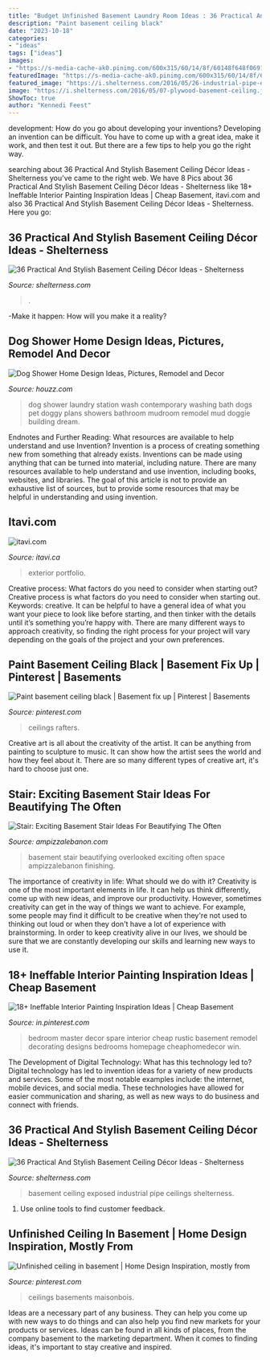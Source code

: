 ```yaml
---
title: "Budget Unfinished Basement Laundry Room Ideas : 36 Practical And Stylish Basement Ceiling Décor Ideas"
description: "Paint basement ceiling black"
date: "2023-10-18"
categories:
- "ideas"
tags: ["ideas"]
images:
- "https://s-media-cache-ak0.pinimg.com/600x315/60/14/8f/60148f648f0691c115b47971c707a449.jpg"
featuredImage: "https://s-media-cache-ak0.pinimg.com/600x315/60/14/8f/60148f648f0691c115b47971c707a449.jpg"
featured_image: "https://i.shelterness.com/2016/05/26-industrial-pipe-exposed-basement-ceiling.jpg"
image: "https://i.shelterness.com/2016/05/07-plywood-basement-ceiling.jpg"
ShowToc: true
author: "Kennedi Feest"
---
```



development: How do you go about developing your inventions?
Developing an invention can be difficult. You have to come up with a great idea, make it work, and then test it out. But there are a few tips to help you go the right way.

	

		
searching about 36 Practical And Stylish Basement Ceiling Décor Ideas - Shelterness you've came to the right web. We have 8 Pics about 36 Practical And Stylish Basement Ceiling Décor Ideas - Shelterness like 18+ Ineffable Interior Painting Inspiration Ideas | Cheap Basement, itavi.com and also 36 Practical And Stylish Basement Ceiling Décor Ideas - Shelterness. Here you go:
		
    
## 36 Practical And Stylish Basement Ceiling Décor Ideas - Shelterness

<img loading=lazy src="https://i.shelterness.com/2016/05/07-plywood-basement-ceiling.jpg" onerror="this.onerror=null;this.src='https://tse1.mm.bing.net/th?id=OIP.4En2ZpqXNsTUiEqWJeh_dQHaJ4&amp;pid=15.1';" alt="36 Practical And Stylish Basement Ceiling Décor Ideas - Shelterness">

_Source: shelterness.com_

>. 

	

-Make it happen: How will you make it a reality?

    
## Dog Shower Home Design Ideas, Pictures, Remodel And Decor

<img loading=lazy src="http://st.hzcdn.com/fimgs/2001545b02e155f6_7735-w500-h666-b0-p0--contemporary-laundry-room.jpg" onerror="this.onerror=null;this.src='https://tse1.mm.bing.net/th?id=OIP.uWFUtjVx9bccVpeNjv4DDAHaJ3&amp;pid=15.1';" alt="Dog Shower Home Design Ideas, Pictures, Remodel and Decor">

_Source: houzz.com_

>dog shower laundry station wash contemporary washing bath dogs pet doggy plans showers bathroom mudroom remodel mud doggie building dream. 

	

Endnotes and Further Reading: What resources are available to help understand and use Invention?
Invention is a process of creating something new from something that already exists. Inventions can be made using anything that can be turned into material, including nature. There are many resources available to help understand and use invention, including books, websites, and libraries. The goal of this article is not to provide an exhaustive list of sources, but to provide some resources that may be helpful in understanding and using invention.

    
## Itavi.com

<img loading=lazy src="http://www.itavi.ca/wp-content/uploads/2014/03/IMG_1948.jpg" onerror="this.onerror=null;this.src='https://tse3.mm.bing.net/th?id=OIP.0kqp91lWCRUJ_PmgKx50mQAAAA&amp;pid=15.1';" alt="itavi.com">

_Source: itavi.ca_

>exterior portfolio. 

	

Creative process: What factors do you need to consider when starting out?
Creative process is what factors do you need to consider when starting out. Keywords: creative. It can be helpful to have a general idea of what you want your piece to look like before starting, and then tinker with the details until it’s something you’re happy with. There are many different ways to approach creativity, so finding the right process for your project will vary depending on the goals of the project and your own preferences.

    
## Paint Basement Ceiling Black | Basement Fix Up | Pinterest | Basements

<img loading=lazy src="https://s-media-cache-ak0.pinimg.com/600x315/60/14/8f/60148f648f0691c115b47971c707a449.jpg" onerror="this.onerror=null;this.src='https://tse3.mm.bing.net/th?id=OIP.BawSqTNCv-CABcGTXk3wmgHaD5&amp;pid=15.1';" alt="Paint basement ceiling black | Basement fix up | Pinterest | Basements">

_Source: pinterest.com_

>ceilings rafters. 

	

Creative art is all about the creativity of the artist. It can be anything from painting to sculpture to music. It can show how the artist sees the world and how they feel about it. There are so many different types of creative art, it's hard to choose just one.

    
## Stair: Exciting Basement Stair Ideas For Beautifying The Often

<img loading=lazy src="http://www.ampizzalebanon.com/a/2017/07/basement-stair-ideas-basement-stair-railing-ideas-finishing-a-basement-cost-average-cost-of-finishing-a-basement-diy-finished-basement-basement-layout-ideas-step-by-step-finishing-basement-ba.jpg" onerror="this.onerror=null;this.src='https://tse2.mm.bing.net/th?id=OIP.G6kYQc_O2DdW3uxjjXSD9AHaLF&amp;pid=15.1';" alt="Stair: Exciting Basement Stair Ideas For Beautifying The Often">

_Source: ampizzalebanon.com_

>basement stair beautifying overlooked exciting often space ampizzalebanon finishing. 

	

The importance of creativity in life: What should we do with it?
Creativity is one of the most important elements in life. It can help us think differently, come up with new ideas, and improve our productivity. However, sometimes creativity can get in the way of things we want to achieve. For example, some people may find it difficult to be creative when they're not used to thinking out loud or when they don't have a lot of experience with brainstorming. In order to keep creativity alive in our lives, we should be sure that we are constantly developing our skills and learning new ways to use it.

    
## 18+ Ineffable Interior Painting Inspiration Ideas | Cheap Basement

<img loading=lazy src="https://i.pinimg.com/736x/3b/cb/37/3bcb37efe8a77c13a33f7dd3c110f5b5.jpg" onerror="this.onerror=null;this.src='https://tse4.mm.bing.net/th?id=OIP.ggRu61v0wGdIWY8_FzEfaAHaJ3&amp;pid=15.1';" alt="18+ Ineffable Interior Painting Inspiration Ideas | Cheap Basement">

_Source: in.pinterest.com_

>bedroom master decor spare interior cheap rustic basement remodel decorating designs bedrooms homepage cheaphomedecor win. 

	

The Development of Digital Technology: What has this technology led to?
Digital technology has led to invention ideas for a variety of new products and services. Some of the most notable examples include: the internet, mobile devices, and social media. These technologies have allowed for easier communication and sharing, as well as new ways to do business and connect with friends.

    
## 36 Practical And Stylish Basement Ceiling Décor Ideas - Shelterness

<img loading=lazy src="https://i.shelterness.com/2016/05/26-industrial-pipe-exposed-basement-ceiling.jpg" onerror="this.onerror=null;this.src='https://tse1.mm.bing.net/th?id=OIP.osE7ebNhC9PPGOQDZKapDQHaKs&amp;pid=15.1';" alt="36 Practical And Stylish Basement Ceiling Décor Ideas - Shelterness">

_Source: shelterness.com_

>basement ceiling exposed industrial pipe ceilings shelterness. 

	

1. Use online tools to find customer feedback.

    
## Unfinished Ceiling In Basement | Home Design Inspiration, Mostly From

<img loading=lazy src="https://s-media-cache-ak0.pinimg.com/736x/6f/83/6d/6f836d5b30e6808de46eab6d490ba1d0.jpg" onerror="this.onerror=null;this.src='https://tse3.mm.bing.net/th?id=OIP.DvqZZLLIcMoMgJdVdYIpfgHaE9&amp;pid=15.1';" alt="Unfinished ceiling in basement | Home Design Inspiration, mostly from">

_Source: pinterest.com_

>ceilings basements maisonbois. 

	

Ideas are a necessary part of any business. They can help you come up with new ways to do things and can also help you find new markets for your products or services. Ideas can be found in all kinds of places, from the company basement to the marketing department. When it comes to finding ideas, it's important to stay creative and inspired.

